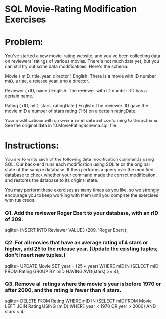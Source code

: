 # SQL Movie-Rating Modification Exercises


# Problem:
You've started a new movie-rating website, and you've been collecting data on reviewers' ratings of various movies. There's not much data yet, but you can still try out some data modifications. Here's the schema:

Movie ( mID, title, year, director )
English: There is a movie with ID number mID, a title, a release year, and a director.

Reviewer ( rID, name )
English: The reviewer with ID number rID has a certain name.

Rating ( rID, mID, stars, ratingDate )
English: The reviewer rID gave the movie mID a number of stars rating (1-5) on a certain ratingDate.

Your modifications will run over a small data set conforming to the schema. See the original data in '0.MovieRatingSchema.sql' file.

# Instructions: 
You are to write each of the following data modification commands using SQL. Our back-end runs each modification using SQLite on the original state of the sample database. It then performs a query over the modified database to check whether your command made the correct modification, and restores the database to its original state. 

You may perform these exercises as many times as you like, so we strongly encourage you to keep working with them until you complete the exercises with full credit.


### Q1. Add the reviewer Roger Ebert to your database, with an rID of 209.
sqlite> INSERT INTO Reviewer VALUES (209, 'Roger Ebert');


### Q2. For all movies that have an average rating of 4 stars or higher, add 25 to the release year. (Update the existing tuples; don't insert new tuples.)
sqlite> UPDATE Movie SET year = (25 + year) WHERE mID IN (SELECT mID FROM Rating GROUP BY mID HAVING AVG(stars) >= 4);


### Q3. Remove all ratings where the movie's year is before 1970 or after 2000, and the rating is fewer than 4 stars.
sqlite> DELETE FROM Rating WHERE mID IN (SELECT mID FROM Movie LEFT JOIN Rating USING (mID) WHERE year < 1970 OR year > 2000) AND stars < 4;
